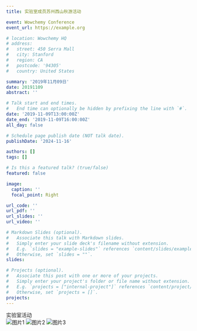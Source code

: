 ```yaml
---
title: 实验室成员苏州西山秋游活动

event: Wowchemy Conference
event_url: https://example.org

# location: Wowchemy HQ
# address:
#   street: 450 Serra Mall
#   city: Stanford
#   region: CA
#   postcode: '94305'
#   country: United States

summary: '2019年11月09日'
date: 20191109
abstract: ''

# Talk start and end times.
#   End time can optionally be hidden by prefixing the line with `#`.
date: '2019-11-09T13:00:00Z'
date_end: '2019-11-09T16:00:00Z'
all_day: false

# Schedule page publish date (NOT talk date).
publishDate: '2024-11-16'

authors: []
tags: []

# Is this a featured talk? (true/false)
featured: false

image:
  caption: ''
  focal_point: Right

url_code: ''
url_pdf: ''
url_slides: ''
url_video: ''

# Markdown Slides (optional).
#   Associate this talk with Markdown slides.
#   Simply enter your slide deck's filename without extension.
#   E.g. `slides = "example-slides"` references `content/slides/example-slides.md`.
#   Otherwise, set `slides = ""`.
slides:

# Projects (optional).
#   Associate this post with one or more of your projects.
#   Simply enter your project's folder or file name without extension.
#   E.g. `projects = ["internal-project"]` references `content/project/deep-learning/index.md`.
#   Otherwise, set `projects = []`.
projects:
---
```

实验室活动
<br>
![图片1](https://www.helloimg.com/i/2024/11/18/673af755e4707.jpg)
![图片2](https://www.helloimg.com/i/2024/11/18/673af7560469d.jpg)
![图片3](https://www.helloimg.com/i/2024/11/18/673af7562aff9.jpg)
